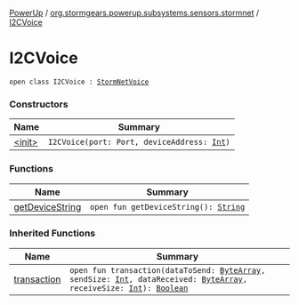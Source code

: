 [PowerUp](../../index.md) / [org.stormgears.powerup.subsystems.sensors.stormnet](../index.md) / [I2CVoice](./index.md)

# I2CVoice

`open class I2CVoice : `[`StormNetVoice`](../-storm-net-voice/index.md)

### Constructors

| Name | Summary |
|---|---|
| [&lt;init&gt;](-init-.md) | `I2CVoice(port: Port, deviceAddress: `[`Int`](https://kotlinlang.org/api/latest/jvm/stdlib/kotlin/-int/index.html)`)` |

### Functions

| Name | Summary |
|---|---|
| [getDeviceString](get-device-string.md) | `open fun getDeviceString(): `[`String`](https://kotlinlang.org/api/latest/jvm/stdlib/kotlin/-string/index.html) |

### Inherited Functions

| Name | Summary |
|---|---|
| [transaction](../-storm-net-voice/transaction.md) | `open fun transaction(dataToSend: `[`ByteArray`](https://kotlinlang.org/api/latest/jvm/stdlib/kotlin/-byte-array/index.html)`, sendSize: `[`Int`](https://kotlinlang.org/api/latest/jvm/stdlib/kotlin/-int/index.html)`, dataReceived: `[`ByteArray`](https://kotlinlang.org/api/latest/jvm/stdlib/kotlin/-byte-array/index.html)`, receiveSize: `[`Int`](https://kotlinlang.org/api/latest/jvm/stdlib/kotlin/-int/index.html)`): `[`Boolean`](https://kotlinlang.org/api/latest/jvm/stdlib/kotlin/-boolean/index.html) |
